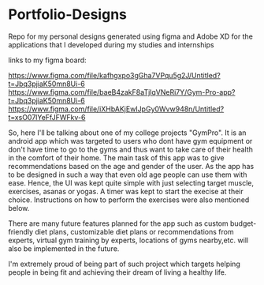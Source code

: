 # Portfolio-Designs
Repo for my personal designs generated using figma and Adobe XD for the applications that I developed during my studies and internships

links to my figma board:

https://www.figma.com/file/kafhgxpo3gGha7VPqu5g2J/Untitled?t=Jbq3pjiaK50mn8Ui-6
https://www.figma.com/file/baeB4zakF8aTjlqVNeRi7Y/Gym-Pro-app?t=Jbq3pjiaK50mn8Ui-6
https://www.figma.com/file/iXHbAKjEwIJpGy0Wvw948n/Untitled?t=xsO07lYeFfJFWFkv-6

So, here I'll be talking about one of my college projects "GymPro". It is an android app which was targeted to users who dont have gym equipment or don't have time to go to the gyms and thus want to take care of their health in the comfort of their home. 
The main task of this app was to give recommendations based on the age and gender of the user. As the app has to be designed in such a way that even old age people can use them with ease. Hence, the UI was kept quite simple with just selecting target muscle, exercises, asanas or yogas. A timer was kept to start the execise at their choice. Instructions on how to perform the exercises were also mentioned below.

There are many future features planned for the app such as custom budget-friendly diet plans, customizable diet plans or recommendations from experts, virtual gym training by experts, locations of gyms nearby,etc. will also be implemented in the future.

I'm extremely proud of being part of such project which targets helping people in being fit and achieving their dream of living a healthy life.
